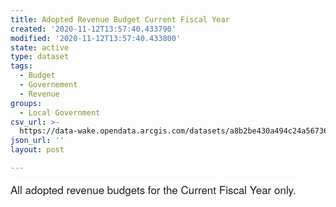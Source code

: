 ```yaml
---
title: Adopted Revenue Budget Current Fiscal Year
created: '2020-11-12T13:57:40.433790'
modified: '2020-11-12T13:57:40.433800'
state: active
type: dataset
tags:
  - Budget
  - Governement
  - Revenue
groups:
  - Local Government
csv_url: >-
  https://data-wake.opendata.arcgis.com/datasets/a8b2be430a494c24a5673664939d019f_0.csv?outSR=%7B%22latestWkid%22%3A3857%2C%22wkid%22%3A102100%7D
json_url: ''
layout: post

---
```

<span style='font-family: &quot;Avenir Next W01&quot;, &quot;Avenir Next W00&quot;, &quot;Avenir Next&quot;, Avenir, &quot;Helvetica Neue&quot;, sans-serif; font-size: 17px; background-color: rgb(255, 255, 255);'>All adopted revenue budgets for the Current Fiscal Year only.</span>
